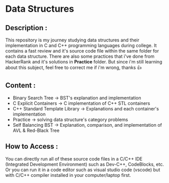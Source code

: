 # Data Structures

## Description : 
This repository is my journey studying data structures and their implementation in C and C++ programming languages ​​during college. It contains a fast review and it's source code file within the same folder for each data structure. There are also some practices that i've done from HackerRank and it's solutions in **Practice** folder. But since i'm still learning about this subject, feel free to correct me if i'm wrong, thanks :thumbsup:  

## Content :
- Binary Search Tree &rarr; BST's explanation and implementation
- C Explicit Containers &rarr; C implementation of C++ STL containers 
- C++ Standard Template Library &rarr; Explanations and each container's implementation
- Practice &rarr; solving data structure's category problems
- Self Balancing BST &rarr; Explanation, comparison, and implementation of AVL & Red-Black Tree


## How to Access :
You can directly run all of these source code files in a C/C++ IDE (Integrated Development Environment) such as Dev-C++, CodeBlocks, etc. Or you can run it in a code editor such as visual studio code (vscode) but with C/C++ compiler installed in your computer/laptop first. 
